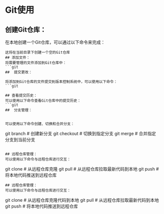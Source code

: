 #  Git使用
  
##  创建Git仓库：
  
在本地创建一个Git仓库，可以通过以下命令来完成：  
```git
这将在当前目录下创建一个空的Git仓库
## 添加文件：
将需要管理的文件添加到Git仓库中：  
```git
##  提交更改：  
  
将添加到Git仓库的文件提交到版本控制系统中，可以使用以下命令：  
```git
  
## 查看提交历史：
可以使用以下命令查看Git仓库中的提交历史：
```git
##  分支管理：
  
  
可以使用以下命令创建、切换和合并分支：  
```
git branch <branchname>        # 创建新分支
git checkout <branchname>      # 切换到指定分支
git merge <branchname>         # 合并指定分支到当前分支  
 ```
  
## 远程仓库管理：
可以使用以下命令与远程仓库进行交互：
```
git clone <url>                # 从远程仓库克隆
git pull                       # 从远程仓库拉取最新代码到本地
git push                       # 将本地代码推送到远程仓库  
```
## 远程仓库管理：  
可以使用以下命令与远程仓库进行交互：  
```  
git clone <url>                # 从远程仓库克隆代码到本地
git pull                       # 从远程仓库拉取最新代码到本地
git push                       # 将本地代码推送到远程仓库  
```
  